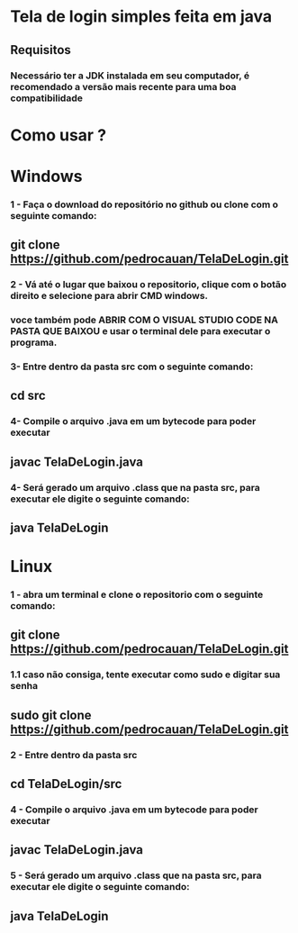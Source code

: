 # Tela de login simples feita em java

## Requisitos
### Necessário ter a JDK instalada em seu computador, é recomendado a versão mais recente para uma boa compatibilidade

# Como usar ?

# Windows
### 1 - Faça o download do repositório no github ou clone com o seguinte comando: 
## git clone https://github.com/pedrocauan/TelaDeLogin.git

### 2 - Vá até o lugar que baixou o repositorio, clique com o botão direito e selecione para abrir CMD windows.
###     voce também pode ABRIR COM O VISUAL STUDIO CODE NA PASTA QUE BAIXOU e usar o terminal dele para executar o programa.

### 3-  Entre dentro da pasta src com o seguinte comando:
##    cd src

### 4-  Compile o arquivo .java em um bytecode para poder executar
##    javac TelaDeLogin.java

### 4-  Será gerado um arquivo .class que na pasta src, para executar ele digite o seguinte comando:
##    java TelaDeLogin

# Linux
### 1 - abra um terminal e clone o repositorio com o seguinte comando: 
##    git clone https://github.com/pedrocauan/TelaDeLogin.git
###     1.1 caso não consiga, tente executar como sudo e digitar sua senha
##    sudo git clone https://github.com/pedrocauan/TelaDeLogin.git

### 2 - Entre dentro da pasta src
##    cd TelaDeLogin/src

### 4 -  Compile o arquivo .java em um bytecode para poder executar
##    javac TelaDeLogin.java

### 5 -  Será gerado um arquivo .class que na pasta src, para executar ele digite o seguinte comando:
##    java TelaDeLogin
